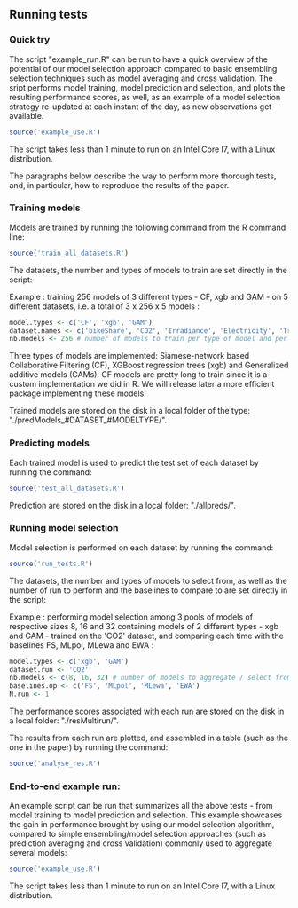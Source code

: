 ## Running tests

### Quick try

The script "example_run.R" can be run to have a quick overview of the potential of our model selection approach compared to basic ensembling selection techniques such as model averaging and cross validation.
The sript performs model training, model prediction and selection, and plots the resulting performance scores, as well, as an example of a model selection strategy re-updated at each instant of the day, as new observations get available.

```r
source('example_use.R')
```

The script takes less than 1 minute to run on an Intel Core I7, with a Linux distribution.

The paragraphs below describe the way to perform more thorough tests, and, in particular, how to reproduce the results of the paper.

### Training models

Models are trained by running the following command from the R command line:

```r
source('train_all_datasets.R')
```

The datasets, the number and types of models to train are set directly in the script:

Example : training 256 models of 3 different types - CF, xgb and GAM - on 5 different datasets, i.e. a total of 3 x 256 x 5 models :
```r
model.types <- c('CF', 'xgb', 'GAM')
dataset.names <- c('bikeShare', 'CO2', 'Irradiance', 'Electricity', 'Traffic')
nb.models <- 256 # number of models to train per type of model and per dataset
```

Three types of models are implemented: Siamese-network based Collaborative Filtering (CF), XGBoost regression trees (xgb) and Generalized additive models (GAMs).
CF models are pretty long to train since it is a custom implementation we did in R. We will release later a more efficient package implementing these models.

Trained models are stored on the disk in a local folder of the type: "./predModels_#DATASET_#MODELTYPE/".

### Predicting models

Each trained model is used to predict the test set of each dataset by running the command:

```r
source('test_all_datasets.R')
```

Prediction are stored on the disk in a local folder: "./allpreds/".

### Running model selection

Model selection is performed on each dataset by running the command:

```r
source('run_tests.R')
```

The datasets, the number and types of models to select from, as well as the number of run to perform and the baselines to compare to are set directly in the script:

Example : performing model selection among 3 pools of models of respective sizes 8, 16 and 32 containing models of 2 different types - xgb and GAM - trained on the 'CO2' dataset, and comparing each time with the baselines FS, MLpol, MLewa and EWA :
```r
model.types <- c('xgb', 'GAM')
dataset.run <- 'CO2'
nb.models <- c(8, 16, 32) # number of models to aggregate / select from
baselines.op <- c('FS', 'MLpol', 'MLewa', 'EWA')
N.run <- 1
```

The performance scores associated with each run are stored on the disk in a local folder: "./resMultirun/".

The results from each run are plotted, and assembled in a table (such as the one in the paper) by running the command:

```r
source('analyse_res.R')
```


### End-to-end example run:
An example script can be run that summarizes all the above tests - from model training to model prediction and selection. This example showcases the gain in performance brought by using our model selection algorithm, compared to simple ensembling/model selection approaches (such as prediction averaging and cross validation) commonly used to aggregate several models:

```r
source('example_use.R')
```

The script takes less than 1 minute to run on an Intel Core I7, with a Linux distribution.
